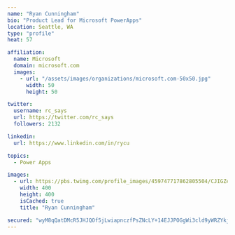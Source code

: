 ```yaml
---
name: "Ryan Cunningham"
bio: "Product Lead for Microsoft PowerApps"
location: Seattle, WA
type: "profile"
heat: 57

affiliation:
  name: Microsoft
  domain: microsoft.com
  images:
    - url: "/assets/images/organizations/microsoft.com-50x50.jpg"
      width: 50
      height: 50

twitter:
  username: rc_says
  url: https://twitter.com/rc_says
  followers: 2132

linkedin:
  url: https://www.linkedin.com/in/rycu

topics:
  - Power Apps

images:
  - url: https://pbs.twimg.com/profile_images/459747717862805504/CJIGZejd_400x400.png
    width: 400
    height: 400
    isCached: true
    title: "Ryan Cunningham"

secured: "wyM8qQatDMcR5JHJQOf5jLwiapnczfPsZNcLY+14EJJPOGgWi3cld9yWRZYkjXsTwNlBaD9ltqGK1MpKSbrDVXVc88aNbf2cxCrbKaRNOUleiWXYwUJ7rjF/9/7ZkGrxi+pEyZkdYRVd0LYxIgSXI+F+A9PhvTazwBtXYMK0d8i9K0WGS0QKqEUiGNJxTcSi3YQo9SukKM313zwpo5yH2FZgPxmZyHMpz1Hx9xutz5a2qK5pYhfkelYIEvClXBuBarO1t+0e7695sLkyyduhRquLCuVexsQcL3A8+6T1NFKtU+tFE/NwWg3VZHOn3khDhOh5k0oPy/kFgvXbmPKjRXgjxXbSdVI240szqyNOukNif5BrZWjT04ClpbTruyaveorToWH+Y5ucesTDHTdr+HDQ1La9hdvIFCpUoR1kAgo=;0J45s8G0DirEc31FPB2gTg=="
---
```


